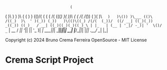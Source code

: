                                  (                            
   (                             )\ )                       ) 
   )\   (      (     )       )  (()/(     (   (          ( /( 
 (((_)  )(    ))\   (     ( /(   /(_)) (  )(  )\  `  )   )\())
 )\___ (()\  /((_)  )\  ' )(_)) (_))   )\(()\((_) /(/(  (_))/ 
((/ __| ((_)(_))  _((_)) ((_)_  / __| ((_)((_)(_)((_)_\ | |_  
 | (__ | '_|/ -_)| '  \()/ _` | \__ \/ _|| '_|| || '_ \)|  _| 
  \___||_|  \___||_|_|_| \__,_| |___/\__||_|  |_|| .__/  \__| 
                                                 |_|          

Copyright (c) 2024 Bruno Crema Ferreira
OpenSource - MIT License             

# Crema Script Project